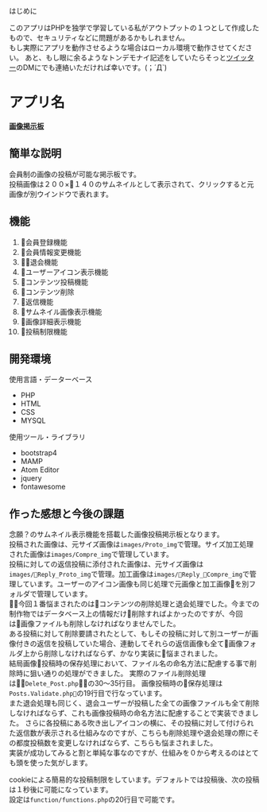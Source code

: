 はじめに

このアプリはPHPを独学で学習している私がアウトプットの１つとして作成したもので、セキュリティなどに問題があるかもしれません。  
もし実際にアプリを動作させるような場合はローカル環境で動作させてください。
あと、もし眼に余るようなトンデモナイ記述をしていたらそっと<a href="https://twitter.com/float_top">ツイッター</a>のDMにでも連絡いただければ幸いです。(；´Д`)


アプリ名
====
**<a href="https://board.kagomeee.com/">画像掲示板</a>**

## 簡単な説明
会員制の画像の投稿が可能な掲示板です。  
投稿画像は２００×１４０のサムネイルとして表示されて、クリックすると元画像が別ウインドウで表れます。


## 機能
1. 会員登録機能
1. 会員情報変更機能
1. 退会機能
1. ユーザーアイコン表示機能
1. コンテンツ投稿機能
1. コンテンツ削除
1. 返信機能
1. サムネイル画像表示機能
1. 画像詳細表示機能
1. 投稿制限機能


## 開発環境
使用言語・データーベース
* PHP
* HTML
* CSS
* MYSQL  

使用ツール・ライブラリ
* bootstrap4
* MAMP
* Atom Editor  
* jquery
* fontawesome


## 作った感想と今後の課題  

念願？のサムネイル表示機能を搭載した画像投稿掲示板となります。  
投稿された画像は、元サイズ画像は`images/Proto_img`で管理。サイズ加工処理された画像は`images/Compre_img`で管理しています。  
投稿に対しての返信投稿に添付された画像は、元サイズ画像は`images/Reply_Proto_img`で管理。加工画像は`images/Reply_Compre_img`で管理しています。ユーザーのアイコン画像も同じ処理で元画像と加工画像を別フォルダで管理しています。  
今回１番悩まされたのはコンテンツの削除処理と退会処理でした。今までの制作物ではデータベース上の情報だけ削除すればよかったのですが、今回は画像ファイルも削除しなければなりませんでした。  
ある投稿に対して削除要請されたとして、もしその投稿に対して別ユーザーが画像付きの返信を投稿していた場合、連動してそれらの返信画像も全て画像フォルダ上から削除しなければならず、かなり実装に悩まされました。  
結局画像投稿時の保存処理において、ファイル名の命名方法に配慮する事で削除時に狙い通りの処理ができました。
実際のファイル削除処理は`Delete_Post.php`の30〜35行目。 画像投稿時の保存処理は`Posts.Validate.php`の19行目で行なっています。    
また退会処理も同じく、退会ユーザーが投稿した全ての画像ファイルも全て削除しなければならず、これも画像投稿時の命名方法に配慮することで実装できました。
さらに各投稿にある吹き出しアイコンの横に、その投稿に対して付けられた返信数が表示される仕組みなのですが、こちらも削除処理や退会処理の際にその都度投稿数を変更しなければならず、こちらも悩まされました。  
実装が成功してみると割と単純な事なのですが、仕組みを０から考えるのはとても頭を使った気がします。

cookieによる簡易的な投稿制限をしています。デフォルトでは投稿後、次の投稿は１秒後に可能になっています。  
設定は`function/functions.php`の20行目で可能です。
